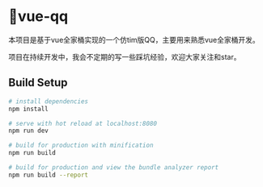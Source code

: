 # 🐧vue-qq

本项目是基于vue全家桶实现的一个仿tim版QQ，主要用来熟悉vue全家桶开发。

项目在持续开发中，我会不定期的写一些踩坑经验，欢迎大家关注和star。



### 

## Build Setup

``` bash
# install dependencies
npm install

# serve with hot reload at localhost:8080
npm run dev

# build for production with minification
npm run build

# build for production and view the bundle analyzer report
npm run build --report
```


